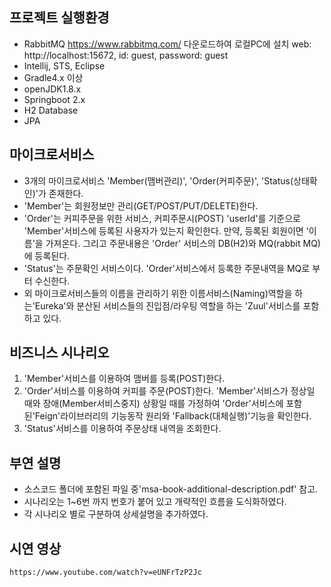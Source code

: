 ## 프로젝트 실행환경

 - RabbitMQ https://www.rabbitmq.com/ 다운로드하여 로컬PC에 설치
   web: http://localhost:15672, id: guest, password: guest
 - Intellij, STS, Eclipse
 - Gradle4.x 이상
 - openJDK1.8.x
 - Springboot 2.x
 - H2 Database
 - JPA
 
## 마이크로서비스

 - 3개의 마이크로서비스 'Member(맴버관리)', 'Order(커피주문)', 'Status(상태확인)'가 존재한다. 
 - 'Member'는 회원정보만 관리(GET/POST/PUT/DELETE)한다.
 - 'Order'는 커피주문을 위한 서비스, 커피주문시(POST) 'userId'를 기준으로 'Member'서비스에 등록된 사용자가 있는지 확인한다.
    만약, 등록된 회원이면 '이름'을 가져온다. 그리고 주문내용은 'Order' 서비스의 DB(H2)와 MQ(rabbit MQ)에 등록된다.
 - 'Status'는 주문확인 서비스이다.
   'Order'서비스에서 등록한 주문내역을 MQ로 부터 수신한다.
 - 외 마이크로서비스들의 이름을 관리하기 위한 이름서비스(Naming)역할을 하는'Eureka'와 분산된 서비스들의 
   진입점/라우팅 역할을 하는 'Zuul'서비스를 포함하고 있다.
 
## 비즈니스 시나리오
 
  1. 'Member'서비스를 이용하여 맴버를 등록(POST)한다.
  2. 'Order'서비스를 이용하여 커피를 주문(POST)한다. 
     'Member'서비스가 정상일 때와 장애(Member서비스중지) 상황일 때를 가정하여
     'Order'서비스에 포함된'Feign'라이브러리의 기능동작 원리와
     'Fallback(대체실행)'기능을 확인한다.
  3. 'Status'서비스를 이용하여 주문상태 내역을 조회한다.
    

## 부연 설명
  
  - 소스코드 폴더에 포함된 파일 중'msa-book-additional-description.pdf' 참고.
  - 시나리오는 1~6번 까지 번호가 붙어 있고 개략적인 흐름을 도식화하였다.
  - 각 시나리오 별로 구분하여 상세설명을 추가하였다.

## 시연 영상

    https://www.youtube.com/watch?v=eUNFrTzP2Jc
